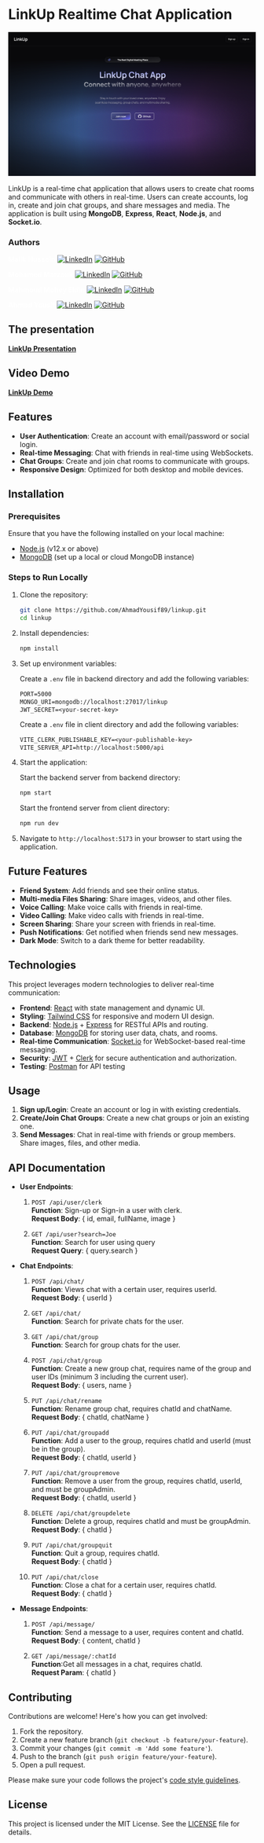 ﻿# LinkUp Realtime Chat Application

![hero image](/assets/hero.png)

LinkUp is a real-time chat application that allows users to create chat rooms and communicate with others in real-time. Users can create accounts, log in, create and join chat groups, and share messages and media. The application is built using **MongoDB**, **Express**, **React**, **Node.js**, and **Socket.io**.

### Authors

<span style="color: white;">**Malik Hussein**</span>
[![LinkedIn](https://img.icons8.com/color/16/000000/linkedin-circled.png)](https://www.linkedin.com/in/malikhussein/)
[![GitHub](https://img.icons8.com/color/16/000000/github.png)](https://github.com/Medjai229)<br/>

**<span style="color: white;">**Mohamed Marzouk**</span>**
[![LinkedIn](https://img.icons8.com/color/16/000000/linkedin-circled.png)](https://www.linkedin.com/in/mohamed-marzouk-38aa75286/)
[![GitHub](https://img.icons8.com/color/16/000000/github.png)](https://github.com/MMarzoo)<br/>

<span style="color: white;">**Mahmoud Mohey Eldin**</span>
[![LinkedIn](https://img.icons8.com/color/16/000000/linkedin-circled.png)](https://www.linkedin.com/in/moodyeg/)
[![GitHub](https://img.icons8.com/color/16/000000/github.png)](https://github.com/MoodyEG)<br/>

<span style="color: white;">**Ahmad Yousif**</span>
[![LinkedIn](https://img.icons8.com/color/16/000000/linkedin-circled.png)](https://www.linkedin.com/in/dev-ahmadyousif/)
[![GitHub](https://img.icons8.com/color/16/000000/github.png)](https://github.com/AhmadYousif89)<br/>

## The presentation

[**LinkUp Presentation**](https://docs.google.com/presentation/d/1TitFRNG5WmF0RtF-CoTW61k3OW5bwW5Pr2SIBrvStHY/edit?usp=sharing)<br/>

## Video Demo

[**LinkUp Demo**](https://drive.google.com/file/d/1ab143Nn5-YL-07s-GyXRnoaYx0rVUnb6/view?usp=sharing)<br/>

## Features

- **User Authentication**: Create an account with email/password or social login.
- **Real-time Messaging**: Chat with friends in real-time using WebSockets.
- **Chat Groups**: Create and join chat rooms to communicate with groups.
- **Responsive Design**: Optimized for both desktop and mobile devices.

## Installation

### Prerequisites

Ensure that you have the following installed on your local machine:

- [Node.js](https://nodejs.org/) (v12.x or above)
- [MongoDB](https://www.mongodb.com/) (set up a local or cloud MongoDB instance)

### Steps to Run Locally

1.  Clone the repository:

    ```bash
    git clone https://github.com/AhmadYousif89/linkup.git
    cd linkup
    ```

2.  Install dependencies:

    ```bash
    npm install
    ```

3.  Set up environment variables:

    Create a `.env` file in backend directory and add the following variables:

    ```plaintext
    PORT=5000
    MONGO_URI=mongodb://localhost:27017/linkup
    JWT_SECRET=<your-secret-key>
    ```

    Create a `.env` file in client directory and add the following variables:

    ```plaintext
    VITE_CLERK_PUBLISHABLE_KEY=<your-publishable-key>
    VITE_SERVER_API=http://localhost:5000/api
    ```

4.  Start the application:

    Start the backend server from backend directory:

    ```bash
    npm start
    ```

    Start the frontend server from client directory:

    ```bash
    npm run dev
    ```

5.  Navigate to `http://localhost:5173` in your browser to start using the application.

## Future Features

- **Friend System**: Add friends and see their online status.
- **Multi-media Files Sharing**: Share images, videos, and other files.
- **Voice Calling**: Make voice calls with friends in real-time.
- **Video Calling**: Make video calls with friends in real-time.
- **Screen Sharing**: Share your screen with friends in real-time.
- **Push Notifications**: Get notified when friends send new messages.
- **Dark Mode**: Switch to a dark theme for better readability.

## Technologies

This project leverages modern technologies to deliver real-time communication:

- **Frontend**: [React](https://reactjs.org/) with state management and dynamic UI.
- **Styling**: [Tailwind CSS](https://tailwindcss.com/) for responsive and modern UI design.
- **Backend**: [Node.js](https://nodejs.org/) + [Express](https://expressjs.com/) for RESTful APIs and routing.
- **Database**: [MongoDB](https://www.mongodb.com/) for storing user data, chats, and rooms.
- **Real-time Communication**: [Socket.io](https://socket.io/) for WebSocket-based real-time messaging.
- **Security**: [JWT](https://jwt.io/) + [Clerk](https://clerk.dev/) for secure authentication and authorization.
- **Testing**: [Postman](https://www.postman.com/) for API testing

## Usage

1. **Sign up/Login**: Create an account or log in with existing credentials.
2. **Create/Join Chat Groups**: Create a new chat groups or join an existing one.
3. **Send Messages**: Chat in real-time with friends or group members. Share images, files, and other media.

## API Documentation

- **User Endpoints**:

  1.  `POST /api/user/clerk`<br/>
      **Function**: Sign-up or Sign-in a user with clerk.<br/>
      **Request Body**: { id, email, fullName, image }<br/>

  2.  `GET /api/user?search=Joe`<br/>
      **Function**: Search for user using query<br/>
      **Request Query**: { query.search }<br/>

- **Chat Endpoints**:

  1.  `POST /api/chat/`<br/>
      **Function**: Views chat with a certain user, requires userId.<br/>
      **Request Body**: { userId }<br/>

  2.  `GET /api/chat/`<br/>
      **Function**: Search for private chats for the user.<br/>

  3.  `GET /api/chat/group`<br/>
      **Function**: Search for group chats for the user.<br/>

  4.  `POST /api/chat/group`<br/>
      **Function**: Create a new group chat, requires name of the group and user IDs (minimum 3 including the current user).<br/>
      **Request Body**: { users, name }<br/>

  5.  `PUT /api/chat/rename`<br/>
      **Function**: Rename group chat, requires chatId and chatName.<br/>
      **Request Body**: { chatId, chatName }<br/>

  6.  `PUT /api/chat/groupadd`<br/>
      **Function**: Add a user to the group, requires chatId and userId (must be in the group).<br/>
      **Request Body**: { chatId, userId }<br/>

  7.  `PUT /api/chat/groupremove`<br/>
      **Function**: Remove a user from the group, requires chatId, userId, and must be groupAdmin.<br/>
      **Request Body**: { chatId, userId }<br/>

  8.  `DELETE /api/chat/groupdelete`<br/>
      **Function**: Delete a group, requires chatId and must be groupAdmin.<br/>
      **Request Body**: { chatId }<br/>

  9.  `PUT /api/chat/groupquit`<br/>
      **Function**: Quit a group, requires chatId.<br/>
      **Request Body**: { chatId }<br/>

  10. `PUT /api/chat/close`<br/>
      **Function**: Close a chat for a certain user, requires chatId.<br/>
      **Request Body**: { chatId }<br/>

- **Message Endpoints**:

  1.  `POST /api/message/`<br/>
      **Function**: Send a message to a user, requires content and chatId.<br/>
      **Request Body**: { content, chatId }<br/>

  2.  `GET /api/message/:chatId`<br/>
      **Function**:Get all messages in a chat, requires chatId.<br/>
      **Request Param**: { chatId }<br/>

## Contributing

Contributions are welcome! Here's how you can get involved:

1. Fork the repository.
2. Create a new feature branch (`git checkout -b feature/your-feature`).
3. Commit your changes (`git commit -m 'Add some feature'`).
4. Push to the branch (`git push origin feature/your-feature`).
5. Open a pull request.

Please make sure your code follows the project's [code style guidelines](#).

## License

This project is licensed under the MIT License. See the [LICENSE](LICENSE) file for details.
